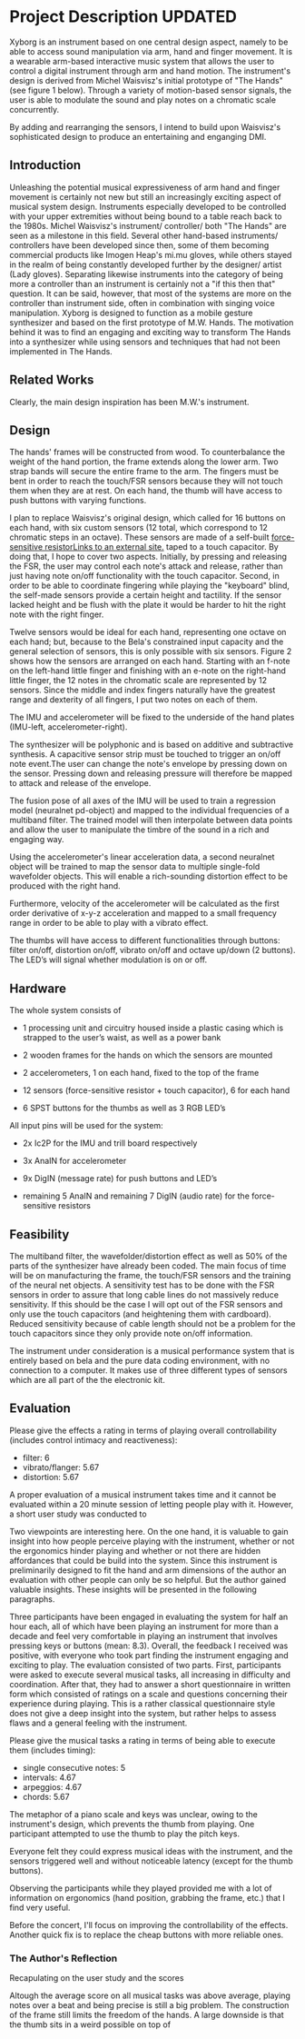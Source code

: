 # Project Description UPDATED

Xyborg is an instrument based on one central design aspect, namely to be able to access sound manipulation via arm, hand and finger movement. It is a wearable arm-based interactive music system that allows the user to control a digital instrument through arm and hand motion. The instrument's design is derived from Michel Waisvisz's initial prototype of "The Hands" (see figure 1 below). Through a variety of motion-based sensor signals, the user is able to modulate the sound and play notes on a chromatic scale concurrently. 

By adding and rearranging the sensors, I intend to build upon Waisvisz's sophisticated design to produce an entertaining and enganging DMI.

## Introduction

Unleashing the potential musical expressiveness of arm hand and finger movement is certainly not new but still an increasingly exciting aspect of musical system design.  Instruments especially developed to be controlled with your upper extremities without being bound to a table reach back to the 1980s. Michel Waisvisz's instrument/ controller/ both "The Hands" are seen as a milestone in this field. Several other hand-based instruments/ controllers have been developed since then, some of them becoming commercial products like Imogen Heap's mi.mu gloves, while others stayed in the realm of being constantly developed further by the designer/ artist (Lady gloves). Separating likewise instruments into the category of being more a controller than an instrument is certainly not a "if this then that" question. It can be said, however, that most of the systems are more on the controller than instrument side, often in combination with singing voice manipulation. Xyborg is designed to function as a mobile gesture synthesizer and based on the first prototype of M.W. Hands. The motivation behind it was to find an engaging and exciting way to transform The Hands into a synthesizer while using sensors and techniques that had not been implemented in The Hands. 


## Related Works

Clearly, the main design inspiration has been M.W.'s instrument. 
## Design



The hands' frames will be constructed from wood. To counterbalance the weight of the hand portion, the frame extends along the lower arm. Two strap bands will secure the entire frame to the arm. The fingers must be bent in order to reach the touch/FSR sensors because they will not touch them when they are at rest. On each hand, the thumb will have access to push buttons with varying functions.

I plan to replace Waisvisz's original design, which called for 16 buttons on each hand, with six custom sensors (12 total, which correspond to 12 chromatic steps in an octave). These sensors are made of a self-built [force-sensitive resistorLinks to an external site.](http://iainmccurdy.org/diy/forcesensorfoam/forcesensorfoam.html) taped to a touch capacitor. By doing that, I hope to cover two aspects. Initially, by pressing and releasing the FSR, the user may control each note's attack and release, rather than just having note on/off functionality with the touch capacitor. Second, in order to be able to coordinate fingering while playing the "keyboard" blind, the self-made sensors provide a certain height and tactility. If the sensor lacked height and be flush with the plate it would be harder to hit the right note with the right finger.

Twelve sensors would be ideal for each hand, representing one octave on each hand; but, because to the Bela's constrained input capacity and the general selection of sensors, this is only possible with six sensors. Figure 2 shows how the sensors are arranged on each hand. Starting with an f-note on the left-hand little finger and finishing with an e-note on the right-hand little finger, the 12 notes in the chromatic scale are represented by 12 sensors. Since the middle and index fingers naturally have the greatest range and dexterity of all fingers, I put two notes on each of them.

The IMU and accelerometer will be fixed to the underside of the hand plates (IMU-left, accelerometer-right).

The synthesizer will be polyphonic and is based on additive and subtractive synthesis. A capacitive sensor strip must be touched to trigger an on/off note event.The user can change the note's envelope by pressing down on the sensor. Pressing down and releasing pressure will therefore be mapped to attack and release of the envelope.

The fusion pose of all axes of the IMU will be used to train a regression model (neuralnet pd-object) and mapped to the individual frequencies of a multiband filter. The trained model will then interpolate between data points and allow the user to manipulate the timbre of the sound in a rich and engaging way.

Using the accelerometer's linear acceleration data, a second neuralnet object will be trained to map the sensor data to multiple single-fold wavefolder objects. This will enable a rich-sounding distortion effect to be produced with the right hand.

Furthermore, velocity of the accelerometer will be calculated as the first order derivative of x-y-z acceleration and mapped to a small frequency range in order to be able to play with a vibrato effect.

The thumbs will have access to different functionalities through buttons: filter on/off, distortion on/off, vibrato on/off and octave up/down (2 buttons). The LED’s will signal whether modulation is on or off.

## Hardware

The whole system consists of

- 1 processing unit and circuitry housed inside a plastic casing which is strapped to the user’s waist, as well as a power bank 
    
- 2 wooden frames for the hands on which the sensors are mounted
        
- 2 accelerometers, 1 on each hand, fixed to the top of the frame
    
- 12 sensors (force-sensitive resistor + touch capacitor), 6 for each hand
    
- 6 SPST buttons for the thumbs as well as 3 RGB LED’s
    

All input pins will be used for the system:

- 2x Ic2P for the IMU and trill board respectively
    
- 3x AnaIN for accelerometer
    
- 9x DigIN (message rate) for push buttons and LED’s
    
- remaining 5 AnaIN and remaining 7 DigIN (audio rate) for the force-sensitive resistors
    

## Feasibility

The multiband filter, the wavefolder/distortion effect as well as 50% of the parts of the synthesizer have already been coded. The main focus of time will be on manufacturing the frame, the touch/FSR sensors and the training of the neural net objects. A sensitivity test has to be done with the FSR sensors in order to assure that long cable lines do not massively reduce sensitivity. If this should be the case I will opt out of the FSR sensors and only use the touch capacitors (and heightening them with cardboard). Reduced sensitivity because of cable length should not be a problem for the touch capacitors since they only provide note on/off information.

The instrument under consideration is a musical performance system that is entirely based on bela and the pure data coding environment, with no connection to a computer. It makes use of three different types of sensors which are all part of the the electronic kit.


## Evaluation



Please give the effects a rating in terms of playing overall controllability (includes control intimacy and reactiveness):  
- filter:  6
- vibrato/flanger:  5.67
- distortion: 5.67

A proper evaluation of a musical instrument takes time and it cannot be evaluated within a 20 minute session of letting people play with it. However, a short user study was conducted to 

Two viewpoints are interesting here. On the one hand, it is valuable to gain insight into how people perceive playing with the instrument, whether or not the ergonomics hinder playing and whether or not there are hidden affordances that could be build into the system. Since this instrument is preliminarily designed to fit the hand and arm dimensions of the author an evaluation with other people can only be so helpful. But the author gained valuable insights. These insights will be presented in the following paragraphs.


Three participants have been engaged in evaluating the system for half an hour each, all of which have been playing an instrument for more than a decade and feel very comfortable in playing an instrument that involves pressing keys or buttons (mean: 8.3).  Overall, the feedback I received was positive, with everyone who took part finding the instrument engaging and exciting to play. The evaluation consisted of two parts. First, participants were asked to execute several musical tasks, all increasing in difficulty and coordination. After that, they had to answer a short questionnaire in written form which consisted of ratings on a scale and questions concerning their experience during playing. This is a rather classical questionnaire style does not give a deep insight into the system, but rather helps to assess flaws and a general feeling with the instrument. 

Please give the musical tasks a rating in terms of being able to execute them (includes timing):

- single consecutive notes:  5
- intervals:  4.67
- arpeggios: 4.67
- chords:  5.67


The metaphor of a piano scale and keys was unclear, owing to the instrument's design, which prevents the thumb from playing. One participant attempted to use the thumb to play the pitch keys.

Everyone felt they could express musical ideas with the instrument, and the sensors triggered well and without noticeable latency (except for the thumb buttons).

Observing the participants while they played provided me with a lot of information on ergonomics (hand position, grabbing the frame, etc.) that I find very useful.

Before the concert, I'll focus on improving the controllability of the effects. Another quick fix is to replace the cheap buttons with more reliable ones.

### The Author's Reflection

Recapulating on the user study and the scores

Altough the average score on all musical tasks was above average, playing notes over a beat and being precise is still a big problem. The construction of the frame still limits the freedom of the hands. A large downside is that the thumb sits in a weird possible on top of 